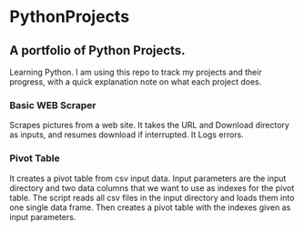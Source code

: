 # PythonProjects
## A portfolio of Python Projects.

Learning Python. I am using this repo to track my projects and their progress, with a quick explanation note on what each project does.

### Basic WEB Scraper

Scrapes pictures from a web site. It takes the URL and Download directory as inputs, and resumes download if interrupted. It Logs errors.

### Pivot Table

It creates a pivot table from csv input data. Input parameters are the input directory and two data columns that we want to use as indexes for the pivot table. The script reads all csv files in the input directory and loads them into one single data frame. Then creates a pivot table with the indexes given as input parameters.
